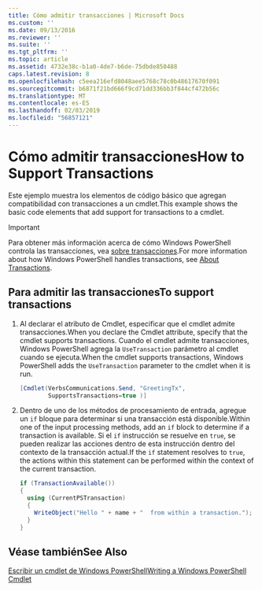 ```yaml
---
title: Cómo admitir transacciones | Microsoft Docs
ms.custom: ''
ms.date: 09/13/2016
ms.reviewer: ''
ms.suite: ''
ms.tgt_pltfrm: ''
ms.topic: article
ms.assetid: 4732e38c-b1a0-4de7-b6de-75dbde850488
caps.latest.revision: 8
ms.openlocfilehash: c5eea216efd8048aee5768c78c0b48617670f091
ms.sourcegitcommit: b6871f21bd666f9cd71dd336bb3f844cf472b56c
ms.translationtype: MT
ms.contentlocale: es-ES
ms.lasthandoff: 02/03/2019
ms.locfileid: "56857121"
---
```

# <a name="how-to-support-transactions"></a><span data-ttu-id="3a011-102">Cómo admitir transacciones</span><span class="sxs-lookup"><span data-stu-id="3a011-102">How to Support Transactions</span></span>

<span data-ttu-id="3a011-103">Este ejemplo muestra los elementos de código básico que agregan compatibilidad con transacciones a un cmdlet.</span><span class="sxs-lookup"><span data-stu-id="3a011-103">This example shows the basic code elements that add support for transactions to a cmdlet.</span></span>

> [!IMPORTANT]
> <span data-ttu-id="3a011-104">Para obtener más información acerca de cómo Windows PowerShell controla las transacciones, vea [sobre transacciones][about_Transactions].</span><span class="sxs-lookup"><span data-stu-id="3a011-104">For more information about how Windows PowerShell handles transactions, see [About Transactions][about_Transactions].</span></span>

## <a name="to-support-transactions"></a><span data-ttu-id="3a011-105">Para admitir las transacciones</span><span class="sxs-lookup"><span data-stu-id="3a011-105">To support transactions</span></span>

1. <span data-ttu-id="3a011-106">Al declarar el atributo de Cmdlet, especificar que el cmdlet admite transacciones.</span><span class="sxs-lookup"><span data-stu-id="3a011-106">When you declare the Cmdlet attribute, specify that the cmdlet supports transactions.</span></span>
   <span data-ttu-id="3a011-107">Cuando el cmdlet admite transacciones, Windows PowerShell agrega la `UseTransaction` parámetro al cmdlet cuando se ejecuta.</span><span class="sxs-lookup"><span data-stu-id="3a011-107">When the cmdlet supports transactions, Windows PowerShell adds the `UseTransaction` parameter to the cmdlet when it is run.</span></span>

    ```csharp
    [Cmdlet(VerbsCommunications.Send, "GreetingTx",
            SupportsTransactions=true )]
    ```

2. <span data-ttu-id="3a011-108">Dentro de uno de los métodos de procesamiento de entrada, agregue un `if` bloque para determinar si una transacción está disponible.</span><span class="sxs-lookup"><span data-stu-id="3a011-108">Within one of the input processing methods, add an `if` block to determine if a transaction is available.</span></span>
   <span data-ttu-id="3a011-109">Si el `if` instrucción se resuelve en `true`, se pueden realizar las acciones dentro de esta instrucción dentro del contexto de la transacción actual.</span><span class="sxs-lookup"><span data-stu-id="3a011-109">If the `if` statement resolves to `true`, the actions within this statement can be performed within the context of the current transaction.</span></span>

    ```csharp
    if (TransactionAvailable())
    {
      using (CurrentPSTransaction)
      {
        WriteObject("Hello " + name + "  from within a transaction.");
      }
    }
    ```

## <a name="see-also"></a><span data-ttu-id="3a011-110">Véase también</span><span class="sxs-lookup"><span data-stu-id="3a011-110">See Also</span></span>

[<span data-ttu-id="3a011-111">Escribir un cmdlet de Windows PowerShell</span><span class="sxs-lookup"><span data-stu-id="3a011-111">Writing a Windows PowerShell Cmdlet</span></span>](./writing-a-windows-powershell-cmdlet.md)

<!-- External URLs -->

[about_Transactions]: /powershell/module/Microsoft.PowerShell.Core/About/about_Transactions
